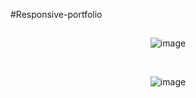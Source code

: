 
#Responsive-portfolio
##

<center>

![image](https://github.com/GaboLima/Responsive-portfolio/assets/88804562/974044bd-e1fe-4c68-9fce-2ac9aaa6940d)


<br>

![image](https://github.com/GaboLima/Responsive-portfolio/assets/88804562/d2d675c9-bb42-4883-ae2b-d6aa67c2894b)

</center>
